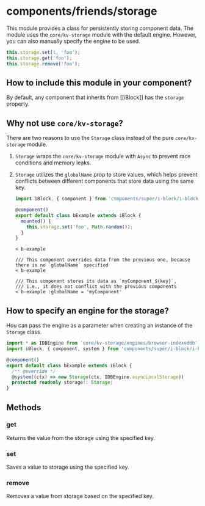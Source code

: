 # components/friends/storage

This module provides a class for persistently storing component data.
The module uses the `core/kv-storage` module with the default engine.
However, you can also manually specify the engine to be used.

```js
this.storage.set(1, 'foo');
this.storage.get('foo');
this.storage.remove('foo');
```

## How to include this module in your component?

By default, any component that inherits from [[iBlock]] has the `storage` property.

## Why not use `core/kv-storage`?

There are two reasons to use the `Storage` class instead of the pure `core/kv-storage` module.

1. `Storage` wraps the `core/kv-storage` module with `Async` to prevent race conditions and memory leaks.

2. `Storage` utilizes the `globalName` prop to store values,
   which helps prevent conflicts between different components that store data using the same key.

   ```typescript
   import iBlock, { component } from 'components/super/i-block/i-block';

   @component()
   export default class bExample extends iBlock {
     mounted() {
       this.storage.set('foo', Math.random());
     }
   }
   ```

   ```
   < b-example

   /// This component overrides data from the previous one, because there is no `globalName` specified
   < b-example

   /// This component stores its data as `myComponent_${key}`,
   /// i.e., it does not conflict with the previous components
   < b-example :globalName = 'myComponent'
   ```

## How to specify an engine for the storage?

Нou can pass the engine as a parameter when creating an instance of the `Storage` class.

```typescript
import * as IDBEngine from 'core/kv-storage/engines/browser-indexeddb';
import iBlock, { component, system } from 'components/super/i-block/i-block';

@component()
export default class bExample extends iBlock {
  /** @override */
  @system((ctx) => new Storage(ctx, IDBEngine.asyncLocalStorage))
  protected readonly storage!: Storage;
}
```

## Methods

### get

Returns the value from the storage using the specified key.

### set

Saves a value to storage using the specified key.

### remove

Removes a value from storage based on the specified key.
